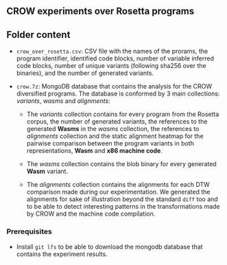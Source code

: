 ## CROW experiments over Rosetta programs

## Folder content

- `crow_over_rosetta.csv`: CSV file with the names  of the prorams, the program identifier, identified code blocks, number of variable inferred code blocks, number of unique variants (following sha256 over the binaries), and the number of generated variants.
- `crow.7z`: MongoDB database that contains the analysis for the CROW diversified programs. The database is conformed by 3 main collections: *variants*, *wasms* and *alignments*: 

	- The *variants* collection contains for every program from the Rosetta corpus, the number of generated variants, the references to the generated **Wasms** in the *wasms* collection, the references to *alignments* collection and the static alignment heatmap for the pairwise comparison between the program variants in both representations, **Wasm** and **x86 machine code**. 

	- The *wasms* collection contains the blob binary for every generated **Wasm** variant. 

	- The *alignments* collection contains the alignments for each DTW comparison made during our experimentation. We generated the alignments for sake of illustration beyond the standard `diff` too and to be able to detect interesting patterns in the transformations made by CROW and the machine code compilation. 

### Prerequisites
- Install `git lfs` to be able to download the mongodb database that contains the experiment results.

